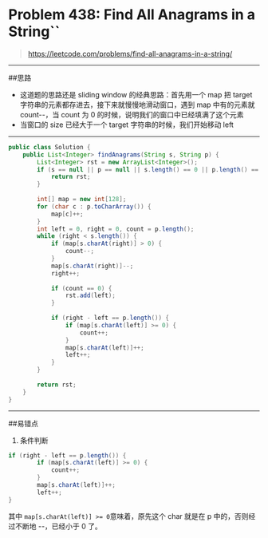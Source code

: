 # Problem 438: Find All Anagrams in a String``

> https://leetcode.com/problems/find-all-anagrams-in-a-string/

------
##思路
* 这道题的思路还是 sliding window 的经典思路：首先用一个 map 把 target 字符串的元素都存进去，接下来就慢慢地滑动窗口，遇到 map 中有的元素就 count--，当 count 为 0 的时候，说明我们的窗口中已经填满了这个元素
* 当窗口的 size 已经大于一个 target 字符串的时候，我们开始移动 left 

------


```java
public class Solution {
    public List<Integer> findAnagrams(String s, String p) {
        List<Integer> rst = new ArrayList<Integer>();
        if (s == null || p == null || s.length() == 0 || p.length() == 0) {
            return rst;
        }
        
        int[] map = new int[128];
        for (char c : p.toCharArray()) {
            map[c]++;
        }
        int left = 0, right = 0, count = p.length();
        while (right < s.length()) {
            if (map[s.charAt(right)] > 0) {
                count--;
            }
            map[s.charAt(right)]--;
            right++;
            
            if (count == 0) {
                rst.add(left);
            }
            
            if (right - left == p.length()) {
                if (map[s.charAt(left)] >= 0) {
                    count++;
                }
                map[s.charAt(left)]++;
                left++;
            }
        }
        
        return rst;
    }
}
```

-----
##易错点
1. 条件判断
```java
if (right - left == p.length()) {
        if (map[s.charAt(left)] >= 0) {
            count++;
        }
        map[s.charAt(left)]++;
        left++;
}
```
其中 `map[s.charAt(left)] >= 0`意味着，原先这个 char 就是在 p 中的，否则经过不断地 --，已经小于 0 了。











